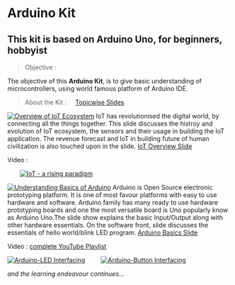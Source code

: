 # Arduino Kit 
## This kit is based on Arduino Uno, for beginners, hobbyist
> Objective : 

The objective of this **Arduino Kit**, is to give basic understanding of microcontrollers, using world famous platform of Arduino IDE.

> About the Kit :  &nbsp;&nbsp;&nbsp;  [Topicwise Slides](./Slides)

[![Overview of IoT Ecosystem](./Slides/images/IoT_overview.png)](./Slides/1.IoT_overview.pdf) IoT has revolutionised the digital world, by connecting all the things together. This slide discusses the histroy and evolution of IoT ecosystem, the sensors and their usage in building the IoT application. The revenue forecast and IoT in building future of human civilization is also touched upon in the slide.   [IoT Overview Slide](./Slides/1.IoT_overview.pdf)

Video  :  

&nbsp;&nbsp;&nbsp; &nbsp;&nbsp;&nbsp;[![IoT - a rising paradigm](./Slides/images/IoT_overview_y.png)](https://www.youtube.com/watch?v=C6rn6uPguyE "IoT - a rising paradigm")

[![Understanding Basics of Arduino](./Slides/images/Arduino_overview.png)](./Slides/1a.Arduino_Basic.pdf)  Arduino is Open Source electronic prototyping platform. It is one of most favour platforms with easy to use hardware and software. Arduino family has many ready to use hardware prototyping boards and one the most versatile board is Uno popularly know as Arduino Uno.The slide show explains the basic Input/Output along with other hardware essentials. On the software front, slide discusses the essentials of hello world/blink LED program. [Arduino Basics Slide](./Slides/1a.Arduino_Basic.pdf)

Video  : [complete YouTube Playlist](https://www.youtube.com/playlist?list=PLVFTXXYBVkMv0QAqRUFJxYiXKw3l0SRX-)

[![Arduino-LED Interfacing](./Slides/images/LED_interfacing.png)](https://www.youtube.com/watch?v=oDDO2TMXj6w&index=4&list=PLVFTXXYBVkMv0QAqRUFJxYiXKw3l0SRX- "Interfacing LED") &nbsp; &nbsp; &nbsp;  &nbsp;    [![Arduino-Button Interfacing](./Slides/images/button_interfacing.png)](https://www.youtube.com/watch?v=oDDO2TMXj6w&index=4&list=PLVFTXXYBVkMv0QAqRUFJxYiXKw3l0SRX- "Interfacing Button")

*and the learning endeavour continues...*
